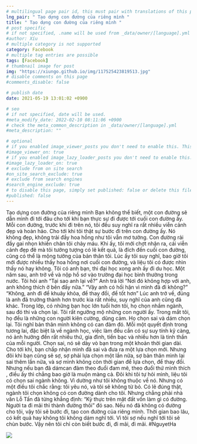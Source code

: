 ```yaml
---
# multilingual page pair id, this must pair with translations of this page. (This name must be unique)
lng_pair: " Tạo dựng con đường của riêng mình "
title: " Tạo dựng con đường của riêng mình "
# post specific
# if not specified, .name will be used from _data/owner/[language].yml
#author: Xíu
# multiple category is not supported
category: Facebook
# multiple tag entries are possible
tags: [Facebook]
# thumbnail image for post
img: "https://xiungo.github.io/img/117525423819513.jpg"
# disable comments on this page
#comments_disable: false

# publish date
date: 2021-05-19 13:01:02 +0900

# seo
# if not specified, date will be used.
#meta_modify_date: 2022-02-10 08:11:06 +0900
# check the meta_common_description in _data/owner/[language].yml
#meta_description: ""

# optional
# if you enabled image_viewer_posts you don't need to enable this. This is only if image_viewer_posts = false
#image_viewer_on: true
# if you enabled image_lazy_loader_posts you don't need to enable this. This is only if image_lazy_loader_posts = false
#image_lazy_loader_on: true
# exclude from on site search
#on_site_search_exclude: true
# exclude from search engines
#search_engine_exclude: true
# to disable this page, simply set published: false or delete this file
#published: false
---
```


<!-- outline-start -->

Tạo dựng con đường của riêng mình
Bạn không thể biết, một con đường sẽ dẫn mình đi tới đâu cho tới khi bạn thực sự đi được tới cuối con đường ấy. Mỗi con đường, trước khi đi trên nó, tôi đều suy nghĩ ra rất nhiều viễn cảnh đẹp và hoàn hảo. Cho tới khi tôi thật sự bước đi trên con đường ấy. Nó không đẹp, không trải đầy hoa hồng như tôi vẫn mơ tưởng. Con đường rải đầy gai nhọn khiến chân tôi chảy máu. Khi ấy, tôi mới chợt nhận ra, cái viễn cảnh đẹp đẽ mà tôi tưởng tượng có lẽ kết quả, là đích đến cuối con đường, cũng có thể là mộng tưởng của bản thân tôi. Lúc ấy tôi suy nghĩ, bao giờ tôi mới được nhiều thấy hoa hồng nơi cuối con đường, và liệu tôi có được nhìn thấy nó hay không.
Tôi có anh bạn, thi đại học xong anh ấy đi du học. Một năm sau, anh trở về và nộp hồ sơ vào trường đại học bình thường trong nước.
Tôi hỏi anh “Tại sao anh lại về?”
Anh trả lời “Nơi đó không hợp với anh, anh không thích ở bên đấy nữa.”
“Vậy anh có hối hận vì mình đã đi không?”
“Không, anh đi để khuây khỏa, để thay đổi, để tốt hơn”
Lúc anh trở về, đúng là anh đã trưởng thành hơn trước kia rất nhiều, suy nghĩ của anh cũng đã khác.
Trong lớp, có những bạn học lớn tuổi hơn tôi, họ chọn nhầm ngành, sau đó thi và chọn lại. Tôi rất ngưỡng mộ những con người ấy. Trong mắt tôi, họ đều là những con người kiên cường, dũng cảm. Họ chọn sai và dám chọn lại. Tôi nghĩ bản thân mình không có can đảm đó.
Mỗi một quyết định trong tương lai, đặc biệt là về ngành học, việc làm đều cần có sự suy tính kỹ càng, nó ảnh hưởng đến rất nhiều thứ, gia đình, tiền bạc và nhiều hơn là tinh thần của mỗi người. Chọn sai, nó sẽ dày vò bạn trong một khoản thời gian dài. Cho tới khi, bạn chấp nhận mình đã sai và đưa ra một lựa chọn mới. Nhưng đôi khi bạn cũng sẽ sợ, sợ phải lựa chọn một lần nữa, sợ bản thân mình lại sai thêm lần nữa, và sợ mình không còn thời gian để lựa chọn, để thay đổi. Nhưng nếu bạn đã dámcan đảm theo đuổi đam mê, theo đuổi thứ mình thích , điều ấy thì chẳng bao giờ là muộn màng cả.
Đôi khi tôi tự hỏi mình, liệu tôi có chọn sai ngành không. Vì dường như tôi không thuộc về nó. Nhưng có một điều tôi chắc rằng: tôi yêu nó, và tôi sẽ không từ bỏ. Có lẽ đúng thật, ngành tôi chọn không có con đường dành cho tôi. Nhưng chẳng phải nhà văn Lỗ Tấn đã từng khẳng định: “Kỳ thực trên mặt đất vốn làm gì có đường. Người ta đi mãi thì thành đường thôi” đó sao. Nếu nó đã không có đường cho tôi, vậy tôi sẽ bước đi, tạo con đường của riêng mình. Thời gian bao lâu, có kết quả hay không tôi không dám nghĩ tới. Vì tôi sợ nếu nghĩ tới tôi sẽ chùn bước. Vậy nên tôi chỉ còn biết bước đi, đi mãi, đi mãi.
#NguyetHa

<!-- outline-end -->

<img src= "https://xiungo.github.io/img/117525423819513.jpg">